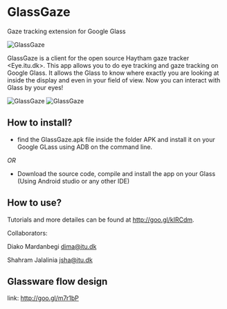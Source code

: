 GlassGaze
=========
Gaze tracking extension for Google Glass

![GlassGaze](https://raw.githubusercontent.com/dmardanbeigi/GlassGaze/master/ScreenShots/droidAtScreen-30.png "Eye.itu.dk")

GlassGaze is a client for the open source Haytham gaze tracker <Eye.itu.dk>. This app allows you to do eye tracking and gaze tracking on Google Glass. It allows the Glass to know where exactly you are looking at inside the display and even in your field of view. Now you can interact with Glass by your eyes!

![GlassGaze](https://raw.githubusercontent.com/dmardanbeigi/GlassGaze/master/ScreenShots/droidAtScreen-82.png "Eye.itu.dk")
![GlassGaze](https://raw.githubusercontent.com/dmardanbeigi/GlassGaze/master/ScreenShots/droidAtScreen-128.png "Eye.itu.dk")


How to install?
--------------
- find the GlassGaze.apk file inside the folder APK and install it on your Google GLass using ADB on the command line.

*OR*

- Download the source code, compile and install the app on your Glass (Using Android studio or any other IDE) 


How to use?
--------------
Tutorials and more detailes can be found at <http://goo.gl/kIRCdm>.

Collaborators:

Diako Mardanbegi <dima@itu.dk>

Shahram Jalalinia <jsha@itu.dk>

Glassware flow design
---------------
link: http://goo.gl/m7r1bP

